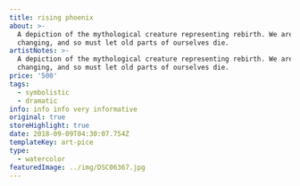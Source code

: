 ```yaml
---
title: rising phoenix
about: >-
  A depiction of the mythological creature representing rebirth. We are ever
  changing, and so must let old parts of ourselves die.
artistNotes: >-
  A depiction of the mythological creature representing rebirth. We are ever
  changing, and so must let old parts of ourselves die.
price: '500'
tags:
  - symbolistic
  - dramatic
info: info info very informative
original: true
storeHighlight: true
date: 2018-09-09T04:30:07.754Z
templateKey: art-pice
type:
  - watercolor
featuredImage: ../img/DSC06367.jpg
---
```


